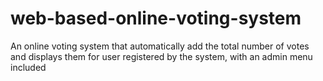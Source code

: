 # web-based-online-voting-system
An online voting system that automatically add the total number of votes and displays them for user registered by the system, with an admin menu included
